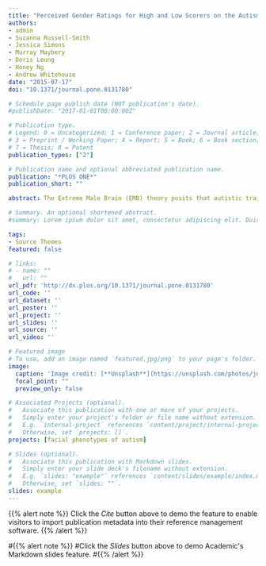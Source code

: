```yaml
---
title: "Perceived Gender Ratings for High and Low Scorers on the Autism-Spectrum Quotient Consistent with the Extreme Male Brain Account of Autism"
authors:
- admin
- Suzanna Russell-Smith
- Jessica Simons
- Murray Maybery
- Doris Leung
- Honey Ng
- Andrew Whitehouse
date: "2015-07-17"
doi: "10.1371/journal.pone.0131780"

# Schedule page publish date (NOT publication's date).
#publishDate: "2017-01-01T00:00:00Z"

# Publication type.
# Legend: 0 = Uncategorized; 1 = Conference paper; 2 = Journal article;
# 3 = Preprint / Working Paper; 4 = Report; 5 = Book; 6 = Book section;
# 7 = Thesis; 8 = Patent
publication_types: ["2"]

# Publication name and optional abbreviated publication name.
publication: "*PLOS ONE*"
publication_short: ""

abstract: The Extreme Male Brain (EMB) theory posits that autistic traits are linked to excessive exposure to testosterone in utero. While findings from a number of studies are consistent with this theory, other studies have produced contradictory results. For example, some findings suggest that rather than being linked to hypermasculinization for males, or defeminization for females, elevated levels of autistic traits are instead linked to more androgynous physical features. The current study provided further evidence relevant to the EMB and androgony positions by comparing groups of males selected for high or low scores on the Autismspectrum Quotient (AQ) as to the rated masculinity of their faces and voices, and comparable groups of females as to the rated femininity of their faces and voices. The voices of High-AQ males were rated as more masculine than those of Low-AQ males, while the faces of High-AQ females were rated as less feminine than those of Low-AQ females. There was no effect of AQ group on femininity ratings for female voices or on masculinity ratings for male faces. The results thus provide partial support for a link between high levels of autisticlike traits and hypermasculinization for males and defeminization for females, consistent with the EMB theory.

# Summary. An optional shortened abstract.
#summary: Lorem ipsum dolor sit amet, consectetur adipiscing elit. Duis posuere tellus ac convallis placerat. Proin tincidunt magna sed ex sollicitudin condimentum.

tags:
- Source Themes
featured: false

# links:
# - name: ""
#   url: ""
url_pdf: 'http://dx.plos.org/10.1371/journal.pone.0131780'
url_code: ''
url_dataset: ''
url_poster: ''
url_project: ''
url_slides: ''
url_source: ''
url_video: ''

# Featured image
# To use, add an image named `featured.jpg/png` to your page's folder. 
image:
  caption: 'Image credit: [**Unsplash**](https://unsplash.com/photos/jdD8gXaTZsc)'
  focal_point: ""
  preview_only: false

# Associated Projects (optional).
#   Associate this publication with one or more of your projects.
#   Simply enter your project's folder or file name without extension.
#   E.g. `internal-project` references `content/project/internal-project/index.md`.
#   Otherwise, set `projects: []`.
projects: [facial phenotypes of autism]

# Slides (optional).
#   Associate this publication with Markdown slides.
#   Simply enter your slide deck's filename without extension.
#   E.g. `slides: "example"` references `content/slides/example/index.md`.
#   Otherwise, set `slides: ""`.
slides: example
---
```


{{% alert note %}}
Click the *Cite* button above to demo the feature to enable visitors to import publication metadata into their reference management software.
{{% /alert %}}

#{{% alert note %}}
#Click the *Slides* button above to demo Academic's Markdown slides feature.
#{{% /alert %}}

